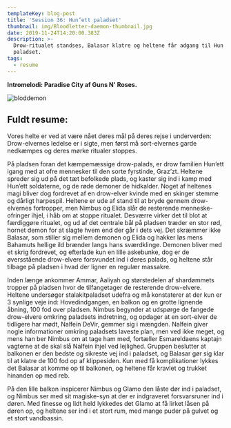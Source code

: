 ```yaml
---
templateKey: blog-post
title: 'Session 36: Hun’ett paladset'
thumbnail: img/Bloodletter-daemon-thumbnail.jpg
date: 2019-11-24T14:20:00.383Z
description: >-
  Drow-ritualet standses, Balasar klatre og heltene får adgang til Hun'ett
  paladset.
tags:
  - resume
---
```

**Intromelodi: Paradise City af Guns N' Roses.**

![bloddemon](/img/bloodletter_daemon.jpg)

## Fuldt resume:

Vores helte er ved at være nået deres mål på deres rejse i underverden: Drow-elvernes ledelse er i sigte, men først må sort-elvernes garde nedkæmpes og deres mørke ritualer stoppes.

På pladsen foran det kæmpemæssige drow-palads, er drow familien Hun’ett igang med at ofre mennesker til den sorte fyrstinde, Graz’zt. Heltene spreder sig ud på det tæt befolkede plads, og kaster sig ind i kamp med Hun’ett soldaterne, og de røde demoner de hidkalder. Noget af heltenes magi bliver dog fordrevet af en drow-elver kvinde med en skinger stemme og dårligt harpespil. Heltene er ude af stand til at bryde gennem drow-elvernes fortropper, men Nimbus og Elida slår de resterende menneske-ofringer ihjel, i håb om at stoppe ritualet. Desværre virker det til blot at færdiggøre ritualet, og ud af det centrale bål på pladsen træder en stor rød, hornet demon for at slagte hvem end der går i dets vej. Det skræmmer ikke Balasar, som stiller sig mellem demonen og Elida og hakker løs mens Bahamuts hellige ild brænder langs hans sværdklinge. Demonen bliver med et skrig fordrevet, og efterlade kun en lille askebunke, dog er de øversstående drow-elvere forsvundet ind i deres palads, og heltene står tilbage på pladsen i hvad der ligner en regulær massakre.

Inden længe ankommer Ammar, Aaliyah og størstedelen af shardømmets tropper på pladsen hvor de tilfangetager de resterende drow-elvere. Heltene undersøger stalakitpaladset udefra og må konstaterer at der kun er 3 synlige veje ind: Hovedindgangen, en balkon og en grotte lignende åbning, 100 fod over pladsen. Nimbus begynder at udspørge de fangede drow-elvere omkring paladsets indretning, og opdager at en sort-elver de tidligere har mødt, Nalfein DeVir, gemmer sig i mængden. Nalfein giver nogle informationer omkring paladsets laveste plan, men ved ikke meget, og mens han ber Nimbus om at tage ham med, fortæller Esmareldaens kaptajn vagterne at de skal slå Nalfein ihjel ved lejlighed. Gruppen beslutter at balkonen er den bedste og sikreste vej ind i paladset, og Balasar gør sig klar til at klatre de 100 fod op af klippesiden. Kun med få komplikationer lykkes det Balasar at komme op til balkonen, og heltene får kravlet og trukket hinanden op med reb.

På den lille balkon inspicerer Nimbus og Glamo den låste dør ind i paladset, og Nimbus ser med sit magiske-syn at der er indgraveret forsvarsruner ind i døren. Med finesse og lidt held lykkedes det Glamo at få lirket låsen på døren op, og heltene ser ind i et stort rum, med mange puder på gulvet og et stort vandbassin.
